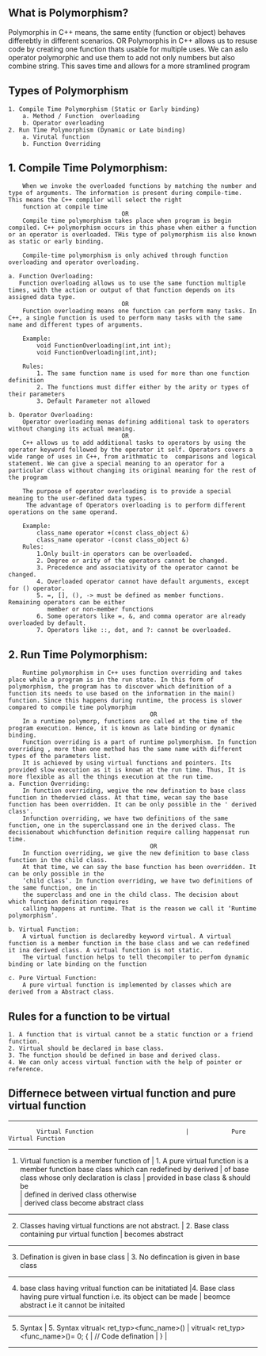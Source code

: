 ## What is Polymorphism?
   Polymorphis in C++ means, the same entity (function or object) behaves differebtly in different
   scenarios.
                                    OR
    Polymorphis in C++ allows us to resuse code by creating one function thats usable for multiple uses.
    We can aslo operator polymorphic and use them to add not only numbers but also combine string. This saves time and allows for a more stramlined program

## Types of Polymorphism
    1. Compile Time Polymorphism (Static or Early binding)
        a. Method / Function  overloading 
        b. Operator overloading
    2. Run Time Polymorphism (Dynamic or Late binding)
        a. Virutal function
        b. Function Overriding
        
## 1.  Compile Time Polymorphism:
        When we invoke the overloaded functions by matching the number and type of arguments. The information is present during compile-time. This means the C++ compiler will select the right 
        function at compile time
                                    OR
        Compile time polymorphism takes place when program is begin compiled. C++ polymorphism occurs in this phase when either a function or an operator is overloaded. THis type of polymorphism iis also known as static or early binding.

        Compile-time polymorphism is only achived through function overloading and operator overloading.

    a. Function Overloading:
       Function overloading allows us to use the same function multiple times, with the action or output of that function depends on its assigned data type.
                                    OR
        Function overloading means one function can perform many tasks. In C++, a single function is used to perform many tasks with the same name and different types of arguments. 
        
        Example:
            void FunctionOverloading(int,int int);
            void FunctionOverloading(int,int);            
   	    
        Rules:
			1. The same function name is used for more than one function definition
			2. The functions must differ either by the arity or types of their parameters
            3. Default Parameter not allowed

    b. Operator Overloading:
        Operator overloading menas defining additional task to operators without changing its actual meaning.
                                    OR
        C++ allows us to add additional tasks to operators by using the operator keyword followed by the operator it self. Operators covers a wide range of uses in C++, from arithmatic to  comparisons and logical statement. We can give a special meaning to an operator for a particular class without changing its original meaning for the rest of the program

        The purpose of operator overloading is to provide a special meaning to the user-defined data types.
         The advantage of Operators overloading is to perform different operations on the same operand.

        Example:
            class_name operator +(const class_object &)
            class_name operator -(const class_object &)
        Rules:
            1.Only built-in operators can be overloaded.
			2. Degree or arity of the operators cannot be changed.
			3. Precedence and associativity of the operator cannot be changed.
			4. Overloaded operator cannot have default arguments, except for () operator.
			5. =, [], (), -> must be defined as member functions. Remaining operators can be either
               member or non-member functions
			6. Some operators like =, &, and comma operator are already overloaded by default.
			7. Operators like ::, dot, and ?: cannot be overloaded.
            
## 2.  Run Time Polymorphism:
        Runtime polymorphism in C++ uses function overriding and takes place while a program is in the run state. In this form of polymorphism, the program has to discover which definition of a function its needs to use based on the information in the main() function. Since this happens during runtime, the process is slower compared to compile time polymorphim
                                            OR
        In a runtime polymorp, functions are called at the time of the program execution. Hence, it is known as late binding or dynamic binding.
        Function overriding is a part of runtime polymorphism. In function overriding , more than one method has the same name with different types of the parameters list.
        It is achieved by using virtual functions and pointers. Its provided slow execution as it is known at the run time. Thus, It is more flexible as all the things execution at the run time.
    a. Function Overriding:
        In function overriding, wegive the new defination to base class function in thedervied class. At that time, wecan say the base function has been overridden. It can be only possible in the ' derived class'.
        Infunction overriding, we have two definitions of the same function, one in the superclassand one in the derived class. The decisionabout whichfunction definition require calling happensat run time. 
                                            OR
        In function overriding, we give the new definition to base class function in the child class.
        At that time, we can say the base function has been overridden. It can be only possible in the 
        ‘child class’. In function overriding, we have two definitions of the same function, one in 
        the superclass and one in the child class. The decision about which function definition requires
        calling happens at runtime. That is the reason we call it ‘Runtime polymorphism’.
                                            
    b. Virtual Function:
        A virtual function is declaredby keyword virtual. A virtual function is a member function in the base class and we can redefined it ina derived class. A virtual function is not static.
        The virtual function helps to tell thecompiler to perfom dynamic binding or late binding on the function

    c. Pure Virtual Function:
        A pure virtual function is implemented by classes which are derived from a Abstract class. 

## Rules for a function to be virtual

    1. A function that is virtual cannot be a static function or a friend function.
    2. Virtual should be declared in base class.
    3. The function should be defined in base and derived class.
    4. We can only access virtual function with the help of pointer or reference.

## Differnece between virtual function and pure virtual function

--------------------------------------------------------------------------------------------------------
            Virtual Function                          |            Pure Virtual Function
--------------------------------------------------------------------------------------------------------
1.  Virtual function is a member function of          | 1.  A pure virtual function is a member function
    base class which can redefined by derived         |     of base class whose only declaration is 
    class                                             |     provided in base class & should be  
                                                      |      defined in derived class otherwise  
                                                      |      derived class become abstract class
--------------------------------------------------------------------------------------------------------

2. Classes having virtual functions are not abstract. | 2. Base class containing pur virtual function
                                                      |     becomes abstract
--------------------------------------------------------------------------------------------------------

3. Defination is given in base class                  |  3. No defincation is given in base class
--------------------------------------------------------------------------------------------------------

4. base class having vritual function can be initatiated |4. Base class having pure virtual function 
   i.e. its object can be made                           |  beomce abstract i.e it cannot be initaited 
--------------------------------------------------------------------------------------------------------

5. Syntax                                               | 5. Syntax
vitrual< ret_typ><func_name>()                          |   vitrual< ret_typ><func_name>()= 0;
{                                                       |
    // Code defination                                  |
}                                                       |
--------------------------------------------------------------------------------------------------------
















